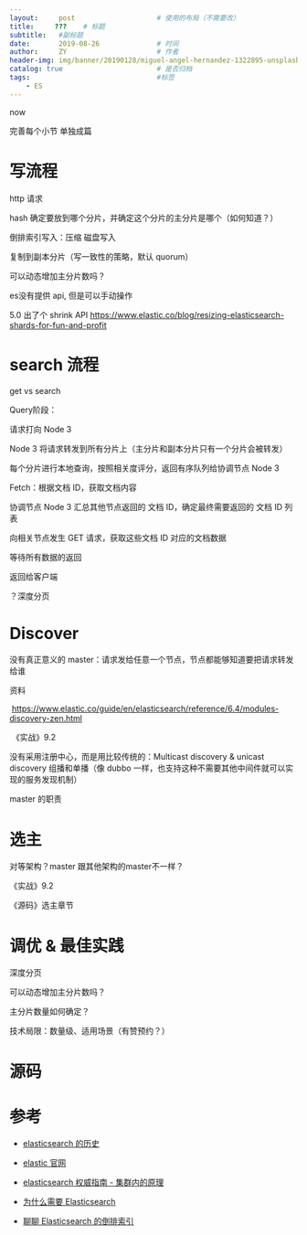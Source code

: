 ```yaml
---
layout:     post                    # 使用的布局（不需要改）
title:     ???    # 标题 
subtitle:   #副标题
date:       2019-08-26              # 时间
author:     ZY                      # 作者
header-img: img/banner/20190128/miguel-angel-hernandez-1322895-unsplash.jpg    #这篇文章标题背景图片
catalog: true                       # 是否归档
tags:                               #标签
    - ES
---
```


now 

完善每个小节 单独成篇



# 写流程

http 请求

hash 确定要放到哪个分片，并确定这个分片的主分片是哪个（如何知道？）

倒排索引写入：压缩 磁盘写入

复制到副本分片（写一致性的策略，默认 quorum）



可以动态增加主分片数吗？

es没有提供 api, 但是可以手动操作

5.0 出了个 shrink API https://www.elastic.co/blog/resizing-elasticsearch-shards-for-fun-and-profit



# search 流程

get vs search

Query阶段：

请求打向 Node 3

Node 3 将请求转发到所有分片上（主分片和副本分片只有一个分片会被转发）

每个分片进行本地查询，按照相关度评分，返回有序队列给协调节点 Node 3



Fetch：根据文档 ID，获取文档内容

协调节点 Node 3 汇总其他节点返回的 文档 ID，确定最终需要返回的 文档 ID 列表

向相关节点发生 GET 请求，获取这些文档 ID 对应的文档数据

等待所有数据的返回

返回给客户端



？深度分页



# Discover

没有真正意义的 master：请求发给任意一个节点，节点都能够知道要把请求转发给谁

资料

​	https://www.elastic.co/guide/en/elasticsearch/reference/6.4/modules-discovery-zen.html

​	《实战》9.2

没有采用注册中心，而是用比较传统的：Multicast discovery & unicast discovery 组播和单播（像 dubbo 一样，也支持这种不需要其他中间件就可以实现的服务发现机制）

master 的职责



# 选主
对等架构？master 跟其他架构的master不一样？

《实战》9.2

《源码》选主章节



# 调优 & 最佳实践

深度分页

可以动态增加主分片数吗？

主分片数量如何确定？

技术局限：数量级、适用场景（有赞预约？）



# 源码



# 参考

- [elasticsearch 的历史](https://www.elastic.co/about/history-of-elasticsearch)

- [elastic 官网](https://www.elastic.co/)

- [elasticsearch 权威指南 - 集群内的原理](https://www.elastic.co/guide/cn/elasticsearch/guide/current/distributed-cluster.html)

- [为什么需要 Elasticsearch](https://zhuanlan.zhihu.com/p/73585202)

- [聊聊 Elasticsearch 的倒排索引](https://zhuanlan.zhihu.com/p/76485252)





